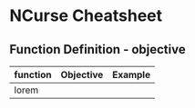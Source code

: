 # NCurse Cheatsheet

## Function Definition - objective

| function | Objective | Example | 
|----------|-----------|---------|
| lorem    |           |         |